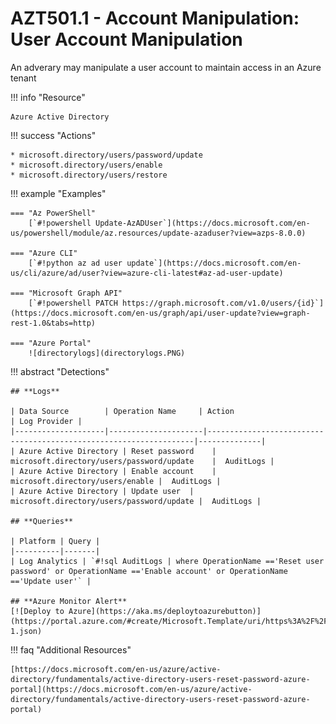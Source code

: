 # AZT501.1 - Account Manipulation: User Account Manipulation

An adverary may manipulate a user account to maintain access in an Azure tenant

!!! info "Resource" 

	Azure Active Directory

!!! success "Actions"

	* microsoft.directory/users/password/update
	* microsoft.directory/users/enable
	* microsoft.directory/users/restore
	
!!! example "Examples"

    === "Az PowerShell"
		[`#!powershell Update-AzADUser`](https://docs.microsoft.com/en-us/powershell/module/az.resources/update-azaduser?view=azps-8.0.0)
		
	=== "Azure CLI"
		[`#!python az ad user update`](https://docs.microsoft.com/en-us/cli/azure/ad/user?view=azure-cli-latest#az-ad-user-update)
		
	=== "Microsoft Graph API"	
		[`#!powershell PATCH https://graph.microsoft.com/v1.0/users/{id}`](https://docs.microsoft.com/en-us/graph/api/user-update?view=graph-rest-1.0&tabs=http)		

    === "Azure Portal"
    	![directorylogs](directorylogs.PNG)
 
!!! abstract "Detections"

	## **Logs** 

    | Data Source        | Operation Name     | Action                                                            | Log Provider |
    |--------------------|---------------------|-------------------------------------------------------------------|--------------|
	| Azure Active Directory | Reset password	 | microsoft.directory/users/password/update	|  AuditLogs |
	| Azure Active Directory | Enable account	 | microsoft.directory/users/enable	|  AuditLogs |
	| Azure Active Directory | Update user	| microsoft.directory/users/password/update	|  AuditLogs |

	## **Queries**

	| Platform | Query |
    |----------|-------|
	| Log Analytics | `#!sql AuditLogs | where OperationName =='Reset user password' or OperationName =='Enable account' or OperationName =='Update user'` |
	
	## **Azure Monitor Alert**
	[![Deploy to Azure](https://aka.ms/deploytoazurebutton)](https://portal.azure.com/#create/Microsoft.Template/uri/https%3A%2F%2Fraw.githubusercontent.com%2Fmicrosoft%2FAzDetectSuite%2Fmain%2FPersistence%2FAZT501%2FAZT501-1.json)
	
!!! faq "Additional Resources"

	[https://docs.microsoft.com/en-us/azure/active-directory/fundamentals/active-directory-users-reset-password-azure-portal](https://docs.microsoft.com/en-us/azure/active-directory/fundamentals/active-directory-users-reset-password-azure-portal)
